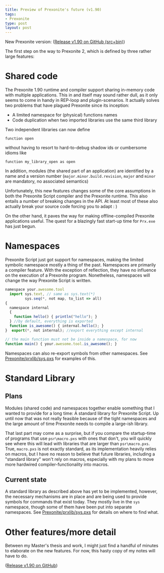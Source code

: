 ```yaml
---
title: Preview of Prexonite's future (v1.90)
tags:
- Prexonite
type: post
layout: post
---
```


New Prexonite version: ([Release v1.90 on GitHub (src+bin)][release190])

The first step on the way to Prexonite 2, which is defined by three rather large features:

# Shared code
The Prexonite 1.90 runtime and compiler support sharing in-memory code with multiple applications. This in and itself may sound rather dull, as it only seems to come in handy in REP-loop and plugin-scenarios. It actually solves two problems that have plagued Prexonite since its inception:

 * A limited namespace for (physical) functions names
 * Code duplication when two imported libraries use the same third library

Two independent libraries can now define 

    function open 

without having to resort to hard-to-debug shadow ids or cumbersome idioms like 

    function my_library_open as open

In addition, modules (the shared part of an application) are identified by a name and a version number (`major.minor.build.revision`, `major` and `minor` are mandatory, no associated semantics)

Unfortunately, this new features changes some of the core assumptions in both the Prexonite Script compiler and the Prexonite runtime. This also entails a number of breaking changes in the API. At least most of these also actually break your source code forcing you to adapt : )

On the other hand, it paves the way for making offline-compiled Prexonite applications useful. The quest for a blazingly fast start-up time for `Prx.exe` has just begun.

# Namespaces
Prexonite Script just got support for namespaces, making the limited symbolic namespace mostly a thing of the past. Namespaces are primarily a compiler feature. With the exception of reflection, they have no influence on the execution of a Prexonite program. Nonetheless, namespaces will change the way Prexonite Script is written.

```javascript
namespace your.awesome.tool
  import sys.text, // same as sys.text(*)
         sys.seq(*, not map, to_list => all)
{
  namespace internal
  {
    function hello() { println("hello"); }
  } //by default, everything is exported
  function is_awesome() { internal.hello(); }
}  export(*, not internal); //export everything except internal

// the main function must not be inside a namespace, for now
function main() { your.awesome.tool.is_awesome(); }
```

Namespaces can also re-export symbols from other namespaces. See [Prexonite/prxlib/sys.pxs](https://github.com/SealedSun/prx/blob/ac8198647d1bb104b24357cd77c304eab6c67c30/Prexonite/prxlib/sys.pxs) for examples of this.

# Standard Library 
## Plans

Modules (shared code) and namespaces together enable something that I wanted to provide for a long time: A standard library for Prexonite Script. Up until now that was not really feasible because of the tight namespaces and the large amount of time Prexonite needs to compile a large-ish library. 

That last part may come as a surprise, but if you compare the startup-time of programs that use `psr\macro.pxs` with ones that don't, you will quickly see where this will lead with libraries that are larger than `psr\macro.pxs`. True, `macro.pxs` is not exactly standard, as its implementation heavily relies on macros, but I have no reason to believe that future libraries, including a "standard library" won't rely on macros, especially with my plans to move more hardwired compiler-functionality into macros.

## Current state
A standard library as described above has yet to be implemented, however, the necessary mechanisms are in place and are being used to provide symbols for commands that exist today. They mostly live in the `sys` namespace, though some of them have been put into separate namespaces. See [Prexonite/prxlib/sys.pxs](https://github.com/SealedSun/prx/blob/ac8198647d1bb104b24357cd77c304eab6c67c30/Prexonite/prxlib/sys.pxs) for details on where to find what.

# Other features/more detail

Between my Master's thesis and work, I might just find a handful of minutes to elaborate on the new features. For now, this hasty copy of my notes will have to do.

([Release v1.90 on GitHub][release190])

[release190]: https://github.com/SealedSun/prx/releases/tag/v1.90
